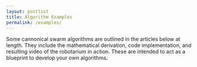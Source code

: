 ```yaml
---
layout: postlist
title: Algorithm Examples
permalink: /examples/
---
```


Some cannonical swarm algorithms are outlined in the articles below at length.  They include the mathematical derivation, code implementation, and resulting video of the robotarium in action.  These are intended to act as a blueprint to develop your own algorithms.


